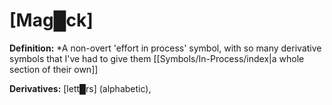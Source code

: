 # **[Mag█ck]**


**Definition:** *A non-overt 'effort in process' symbol, with so many derivative symbols that I've had to give them [[Symbols/In-Process/index|a whole section of their own]]

**Derivatives:** [lett█rs] (alphabetic), 